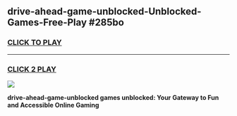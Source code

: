 
## drive-ahead-game-unblocked-Unblocked-Games-Free-Play #285bo
<h3>
<a href="https://us.freeplayer.one?title=drive-ahead-game-unblocked&ref=9M">CLICK TO PLAY</a></h3>
<hr>

<h3>
<a href="https://us.freeplayer.one?title=drive-ahead-game-unblocked&ref=9M">CLICK 2 PLAY</a>
  
</h3>

<a href="https://us.freeplayer.one?title=drive-ahead-game-unblocked&ref=9M"><img src="https://clearcache.store/games.png"></a>


**drive-ahead-game-unblocked games unblocked: Your Gateway to Fun and Accessible Online Gaming**
